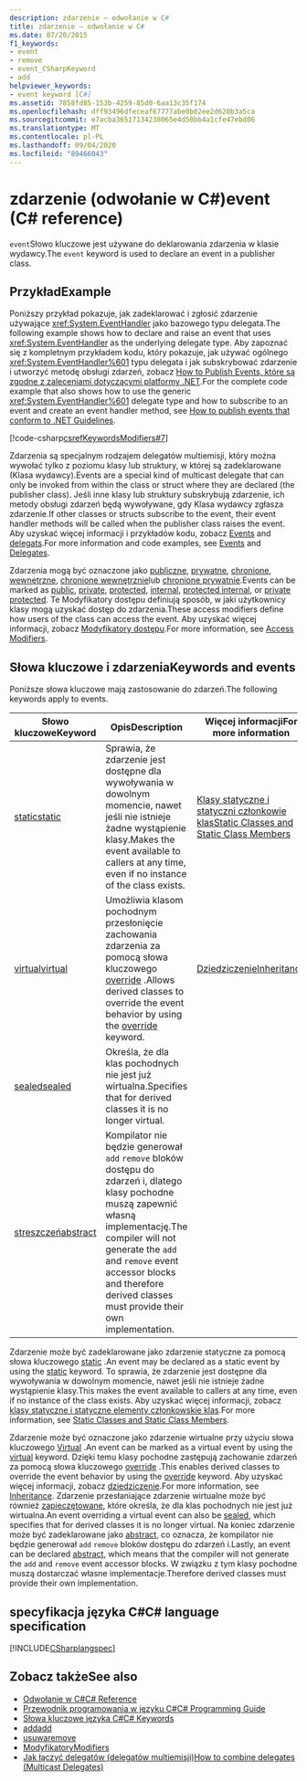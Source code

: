 ```yaml
---
description: zdarzenie — odwołanie w C#
title: zdarzenie — odwołanie w C#
ms.date: 07/20/2015
f1_keywords:
- event
- remove
- event_CSharpKeyword
- add
helpviewer_keywords:
- event keyword [C#]
ms.assetid: 7858fd85-153b-4259-85d0-6aa13c35f174
ms.openlocfilehash: dff93496dfeceaf67777abe0b02ee2d620b3a5ca
ms.sourcegitcommit: e7acba36517134238065e4d50bb4a1cfe47ebd06
ms.translationtype: MT
ms.contentlocale: pl-PL
ms.lasthandoff: 09/04/2020
ms.locfileid: "89466043"
---
```

# <a name="event-c-reference"></a><span data-ttu-id="dd186-103">zdarzenie (odwołanie w C#)</span><span class="sxs-lookup"><span data-stu-id="dd186-103">event (C# reference)</span></span>

<span data-ttu-id="dd186-104">`event`Słowo kluczowe jest używane do deklarowania zdarzenia w klasie wydawcy.</span><span class="sxs-lookup"><span data-stu-id="dd186-104">The `event` keyword is used to declare an event in a publisher class.</span></span>

## <a name="example"></a><span data-ttu-id="dd186-105">Przykład</span><span class="sxs-lookup"><span data-stu-id="dd186-105">Example</span></span>

<span data-ttu-id="dd186-106">Poniższy przykład pokazuje, jak zadeklarować i zgłosić zdarzenie używające <xref:System.EventHandler> jako bazowego typu delegata.</span><span class="sxs-lookup"><span data-stu-id="dd186-106">The following example shows how to declare and raise an event that uses <xref:System.EventHandler> as the underlying delegate type.</span></span> <span data-ttu-id="dd186-107">Aby zapoznać się z kompletnym przykładem kodu, który pokazuje, jak używać ogólnego <xref:System.EventHandler%601> typu delegata i jak subskrybować zdarzenie i utworzyć metodę obsługi zdarzeń, zobacz [How to Publish Events, które są zgodne z zaleceniami dotyczącymi platformy .NET](../../programming-guide/events/how-to-publish-events-that-conform-to-net-framework-guidelines.md).</span><span class="sxs-lookup"><span data-stu-id="dd186-107">For the complete code example that also shows how to use the generic <xref:System.EventHandler%601> delegate type and how to subscribe to an event and create an event handler method, see [How to publish events that conform to .NET Guidelines](../../programming-guide/events/how-to-publish-events-that-conform-to-net-framework-guidelines.md).</span></span>

[!code-csharp[csrefKeywordsModifiers#7](~/samples/snippets/csharp/VS_Snippets_VBCSharp/csrefKeywordsModifiers/CS/csrefKeywordsModifiers.cs#7)]

<span data-ttu-id="dd186-108">Zdarzenia są specjalnym rodzajem delegatów multiemisji, który można wywołać tylko z poziomu klasy lub struktury, w której są zadeklarowane (Klasa wydawcy).</span><span class="sxs-lookup"><span data-stu-id="dd186-108">Events are a special kind of multicast delegate that can only be invoked from within the class or struct where they are declared (the publisher class).</span></span> <span data-ttu-id="dd186-109">Jeśli inne klasy lub struktury subskrybują zdarzenie, ich metody obsługi zdarzeń będą wywoływane, gdy Klasa wydawcy zgłasza zdarzenie.</span><span class="sxs-lookup"><span data-stu-id="dd186-109">If other classes or structs subscribe to the event, their event handler methods will be called when the publisher class raises the event.</span></span> <span data-ttu-id="dd186-110">Aby uzyskać więcej informacji i przykładów kodu, zobacz [Events](../../programming-guide/events/index.md) and [delegats](../../programming-guide/delegates/index.md).</span><span class="sxs-lookup"><span data-stu-id="dd186-110">For more information and code examples, see [Events](../../programming-guide/events/index.md) and [Delegates](../../programming-guide/delegates/index.md).</span></span>

<span data-ttu-id="dd186-111">Zdarzenia mogą być oznaczone jako [publiczne](./public.md), [prywatne](./private.md), [chronione](./protected.md), [wewnętrzne](./internal.md), [chronione wewnętrznie](./protected-internal.md)lub [chronione prywatnie](./private-protected.md).</span><span class="sxs-lookup"><span data-stu-id="dd186-111">Events can be marked as [public](./public.md), [private](./private.md), [protected](./protected.md), [internal](./internal.md), [protected internal](./protected-internal.md), or [private protected](./private-protected.md).</span></span> <span data-ttu-id="dd186-112">Te Modyfikatory dostępu definiują sposób, w jaki użytkownicy klasy mogą uzyskać dostęp do zdarzenia.</span><span class="sxs-lookup"><span data-stu-id="dd186-112">These access modifiers define how users of the class can access the event.</span></span> <span data-ttu-id="dd186-113">Aby uzyskać więcej informacji, zobacz [Modyfikatory dostępu](../../programming-guide/classes-and-structs/access-modifiers.md).</span><span class="sxs-lookup"><span data-stu-id="dd186-113">For more information, see [Access Modifiers](../../programming-guide/classes-and-structs/access-modifiers.md).</span></span>

## <a name="keywords-and-events"></a><span data-ttu-id="dd186-114">Słowa kluczowe i zdarzenia</span><span class="sxs-lookup"><span data-stu-id="dd186-114">Keywords and events</span></span>

<span data-ttu-id="dd186-115">Poniższe słowa kluczowe mają zastosowanie do zdarzeń.</span><span class="sxs-lookup"><span data-stu-id="dd186-115">The following keywords apply to events.</span></span>

|<span data-ttu-id="dd186-116">Słowo kluczowe</span><span class="sxs-lookup"><span data-stu-id="dd186-116">Keyword</span></span>|<span data-ttu-id="dd186-117">Opis</span><span class="sxs-lookup"><span data-stu-id="dd186-117">Description</span></span>|<span data-ttu-id="dd186-118">Więcej informacji</span><span class="sxs-lookup"><span data-stu-id="dd186-118">For more information</span></span>|
|-------------|-----------------|--------------------------|
|[<span data-ttu-id="dd186-119">static</span><span class="sxs-lookup"><span data-stu-id="dd186-119">static</span></span>](./static.md)|<span data-ttu-id="dd186-120">Sprawia, że zdarzenie jest dostępne dla wywoływania w dowolnym momencie, nawet jeśli nie istnieje żadne wystąpienie klasy.</span><span class="sxs-lookup"><span data-stu-id="dd186-120">Makes the event available to callers at any time, even if no instance of the class exists.</span></span>|[<span data-ttu-id="dd186-121">Klasy statyczne i statyczni członkowie klas</span><span class="sxs-lookup"><span data-stu-id="dd186-121">Static Classes and Static Class Members</span></span>](../../programming-guide/classes-and-structs/static-classes-and-static-class-members.md)|
|[<span data-ttu-id="dd186-122">virtual</span><span class="sxs-lookup"><span data-stu-id="dd186-122">virtual</span></span>](./virtual.md)|<span data-ttu-id="dd186-123">Umożliwia klasom pochodnym przesłonięcie zachowania zdarzenia za pomocą słowa kluczowego [override](./override.md) .</span><span class="sxs-lookup"><span data-stu-id="dd186-123">Allows derived classes to override the event behavior by using the [override](./override.md) keyword.</span></span>|[<span data-ttu-id="dd186-124">Dziedziczenie</span><span class="sxs-lookup"><span data-stu-id="dd186-124">Inheritance</span></span>](../../programming-guide/classes-and-structs/inheritance.md)|
|[<span data-ttu-id="dd186-125">sealed</span><span class="sxs-lookup"><span data-stu-id="dd186-125">sealed</span></span>](./sealed.md)|<span data-ttu-id="dd186-126">Określa, że dla klas pochodnych nie jest już wirtualna.</span><span class="sxs-lookup"><span data-stu-id="dd186-126">Specifies that for derived classes it is no longer virtual.</span></span>||
|[<span data-ttu-id="dd186-127">streszczeń</span><span class="sxs-lookup"><span data-stu-id="dd186-127">abstract</span></span>](./abstract.md)|<span data-ttu-id="dd186-128">Kompilator nie będzie generował `add` `remove` bloków dostępu do zdarzeń i, dlatego klasy pochodne muszą zapewnić własną implementację.</span><span class="sxs-lookup"><span data-stu-id="dd186-128">The compiler will not generate the `add` and `remove` event accessor blocks and therefore derived classes must provide their own implementation.</span></span>||

<span data-ttu-id="dd186-129">Zdarzenie może być zadeklarowane jako zdarzenie statyczne za pomocą słowa kluczowego [static](./static.md) .</span><span class="sxs-lookup"><span data-stu-id="dd186-129">An event may be declared as a static event by using the [static](./static.md) keyword.</span></span> <span data-ttu-id="dd186-130">To sprawia, że zdarzenie jest dostępne dla wywoływania w dowolnym momencie, nawet jeśli nie istnieje żadne wystąpienie klasy.</span><span class="sxs-lookup"><span data-stu-id="dd186-130">This makes the event available to callers at any time, even if no instance of the class exists.</span></span> <span data-ttu-id="dd186-131">Aby uzyskać więcej informacji, zobacz [klasy statyczne i statyczne elementy członkowskie klas](../../programming-guide/classes-and-structs/static-classes-and-static-class-members.md).</span><span class="sxs-lookup"><span data-stu-id="dd186-131">For more information, see [Static Classes and Static Class Members](../../programming-guide/classes-and-structs/static-classes-and-static-class-members.md).</span></span>

<span data-ttu-id="dd186-132">Zdarzenie może być oznaczone jako zdarzenie wirtualne przy użyciu słowa kluczowego [Virtual](./virtual.md) .</span><span class="sxs-lookup"><span data-stu-id="dd186-132">An event can be marked as a virtual event by using the [virtual](./virtual.md) keyword.</span></span> <span data-ttu-id="dd186-133">Dzięki temu klasy pochodne zastępują zachowanie zdarzeń za pomocą słowa kluczowego [override](./override.md) .</span><span class="sxs-lookup"><span data-stu-id="dd186-133">This enables derived classes to override the event behavior by using the [override](./override.md) keyword.</span></span> <span data-ttu-id="dd186-134">Aby uzyskać więcej informacji, zobacz [dziedziczenie](../../programming-guide/classes-and-structs/inheritance.md).</span><span class="sxs-lookup"><span data-stu-id="dd186-134">For more information, see [Inheritance](../../programming-guide/classes-and-structs/inheritance.md).</span></span> <span data-ttu-id="dd186-135">Zdarzenie przesłaniające zdarzenie wirtualne może być również [zapieczętowane](./sealed.md), które określa, że dla klas pochodnych nie jest już wirtualna.</span><span class="sxs-lookup"><span data-stu-id="dd186-135">An event overriding a virtual event can also be [sealed](./sealed.md), which specifies that for derived classes it is no longer virtual.</span></span> <span data-ttu-id="dd186-136">Na koniec zdarzenie może być zadeklarowane jako [abstract](./abstract.md), co oznacza, że kompilator nie będzie generował `add` `remove` bloków dostępu do zdarzeń i.</span><span class="sxs-lookup"><span data-stu-id="dd186-136">Lastly, an event can be declared [abstract](./abstract.md), which means that the compiler will not generate the `add` and `remove` event accessor blocks.</span></span> <span data-ttu-id="dd186-137">W związku z tym klasy pochodne muszą dostarczać własne implementacje.</span><span class="sxs-lookup"><span data-stu-id="dd186-137">Therefore derived classes must provide their own implementation.</span></span>

## <a name="c-language-specification"></a><span data-ttu-id="dd186-138">specyfikacja języka C#</span><span class="sxs-lookup"><span data-stu-id="dd186-138">C# language specification</span></span>

[!INCLUDE[CSharplangspec](~/includes/csharplangspec-md.md)]

## <a name="see-also"></a><span data-ttu-id="dd186-139">Zobacz także</span><span class="sxs-lookup"><span data-stu-id="dd186-139">See also</span></span>

- [<span data-ttu-id="dd186-140">Odwołanie w C#</span><span class="sxs-lookup"><span data-stu-id="dd186-140">C# Reference</span></span>](../index.md)
- [<span data-ttu-id="dd186-141">Przewodnik programowania w języku C#</span><span class="sxs-lookup"><span data-stu-id="dd186-141">C# Programming Guide</span></span>](../../programming-guide/index.md)
- [<span data-ttu-id="dd186-142">Słowa kluczowe języka C#</span><span class="sxs-lookup"><span data-stu-id="dd186-142">C# Keywords</span></span>](./index.md)
- [<span data-ttu-id="dd186-143">add</span><span class="sxs-lookup"><span data-stu-id="dd186-143">add</span></span>](./add.md)
- [<span data-ttu-id="dd186-144">usuwa</span><span class="sxs-lookup"><span data-stu-id="dd186-144">remove</span></span>](./remove.md)
- [<span data-ttu-id="dd186-145">Modyfikatory</span><span class="sxs-lookup"><span data-stu-id="dd186-145">Modifiers</span></span>](index.md)
- [<span data-ttu-id="dd186-146">Jak łączyć delegatów (delegatów multiemisji)</span><span class="sxs-lookup"><span data-stu-id="dd186-146">How to combine delegates (Multicast Delegates)</span></span>](../../programming-guide/delegates/how-to-combine-delegates-multicast-delegates.md)
